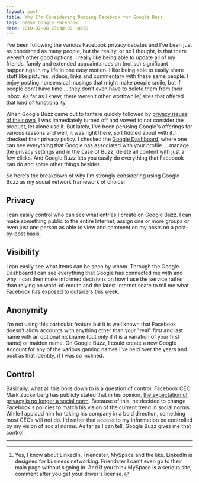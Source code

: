 ```yaml
---
layout: post
title: Why I'm Considering Dumping Facebook for Google Buzz
tags: Geeky Google Facebook
date: 2010-07-08 23:30:00 -0700
---
```


I've been following the various Facebook privacy debates and I've been just as concerned as many people, but the reality, or so I thought, is that there weren't other good options. I really like being able to update all of my friends, family and extended acquaintances on (not so) significant happenings in my life in one easy motion. I like being able to easily share stuff like pictures, videos, links and commentary with these same people. I enjoy posting nonsensical musings that might make people smile, but if people don't have time ... they don't even have to delete them from their inbox. As far as I knew, there weren't other worthwhile[^1] sites that offered that kind of functionality.

When Google Buzz came out to fanfare quickly followed by [privacy issues of their own](http://www.businessinsider.com/warning-google-buzz-has-a-huge-privacy-flaw-2010-2), I was immediately turned off and vowed to not consider the product, let alone use it.  But lately, I've been perusing Google's offerings for various reasons and well, it was right there, so I fiddled about with it.  I checked their privacy policy.  I checked the [Google Dashboard](http://www.google.com/dashboard), where one can see everything that Google has associated with your profile ... manage the privacy settings and in the case of Buzz, delete all content with just a few clicks.  And Google Buzz lets you easily do everything that Facebook can do and some other things besides.

So here's the breakdown of why I'm strongly considering using Google Buzz as my social network framework of choice:

## Privacy

I can easily control who can see what entries I create on Google Buzz.  I can make something public to the entire Internet, assign one or more groups or even just one person as able to view and comment on my posts on a post-by-post basis.

## Visibility

I can easily see what items can be seen by whom.  Through the Google Dashboard I can see everything that Google has connected me with and why.  I can then make informed decisions on how I use the service rather than relying on word-of-mouth and the latest Internet scare to tell me what Facebook has exposed to outsiders this week.

## Anonymity

I'm not using this particular feature but it is well known that Facebook doesn't allow accounts with anything other than your "real" first and last name with an optional nickname (but only if it is a variation of your first name) or maiden name.  On Google Buzz, I could create a new Google Account for any of the various gaming names I've held over the years and post as that identity, if I was so inclined.

## Control

Basically, what all this boils down to is a question of control.  Facebook CEO Mark Zuckerberg has publicly stated that in his opinion, [the expectation of privacy is no longer a social norm](http://www.huffingtonpost.com/2010/01/11/facebooks-zuckerberg-the_n_417969.html).  Because of this, he decided to change Facebook's policies to match his vision of the current trend in social norms.  While I applaud him for taking his company in a bold direction, something most CEOs will not do.  I'd rather that access to my information be controlled by my vision of social norms.  As far as I can tell, Google Buzz gives me that control.

-----

[^1]: Yes, I know about LinkedIn, Friendster, MySpace and the like.  LinkedIn is designed for business networking.  Friendster I can't even go to their main page without signing in.  And if you think MySpace is a serious site, comment after you get your driver's license.
